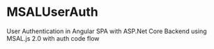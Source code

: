 # MSALUserAuth
User Authentication in Angular SPA with ASP.Net Core Backend using MSAL.js 2.0 with auth code flow
